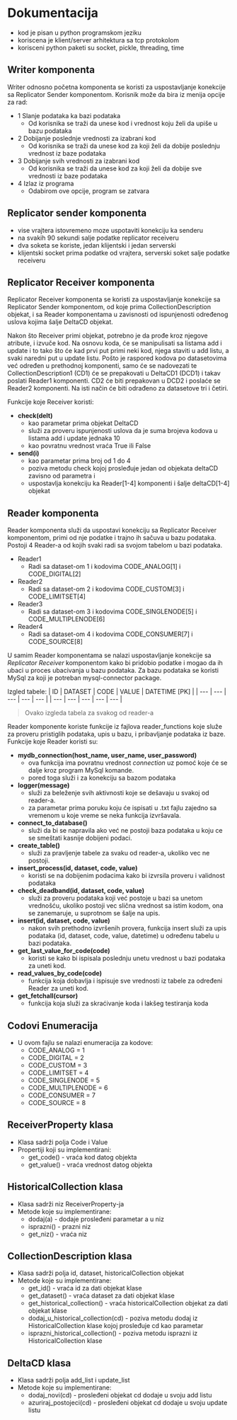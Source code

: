 # Dokumentacija
- kod je pisan u python programskom jeziku
- koriscena je klient/server arhitektura sa tcp protokolom
- korisceni python paketi su socket, pickle, threading, time

## Writer komponenta
  Writer odnosno početna komponenta se koristi za uspostavljanje konekcije sa Replicator Sender komponentom. Korisnik može da bira iz menija opcije za rad:
  - 1 Slanje podataka ka bazi podataka
      - Od korisnika se traži da unese kod i vrednost koju želi da upiše u bazu podataka
  - 2 Dobijanje poslednje vrednosti za izabrani kod
      - Od korisnika se traži da unese kod za koji želi da dobije poslednju vrednost iz baze podataka
  - 3 Dobijanje svih vrednosti za izabrani kod
      - Od korisnika se traži da unese kod za koji želi da dobije sve vrednosti iz baze podataka
  - 4 Izlaz iz programa
      - Odabirom ove opcije, program se zatvara 

## Replicator sender komponenta
- vise vrajtera istovremeno moze uspotaviti konekciju ka senderu
- na svakih 90 sekundi salje podatke replicator receiveru
- dva soketa se koriste, jedan klijentski i jedan serverski
-  klijentski socket prima podatke od vrajtera, serverski soket salje podatke receiveru

## Replicator Receiver komponenta
  Replicator Receiver komponenta se koristi za uspostavljanje konekcije sa Replicator Sender komponentom, od koje prima CollectionDescription objekat, i sa Reader komponentama u zavisnosti od ispunjenosti određenog uslova kojima šalje DeltaCD objekat. 

  Nakon što Receiver primi objekat, potrebno je da prođe kroz njegove atribute, i izvuče kod. Na osnovu koda, će se manipulisati sa listama add i update i to tako što će kad prvi put primi neki kod, njega staviti u add listu, a svaki naredni put u update listu.
  Pošto je raspored kodova po datasetovima već određen u prethodnoj komponenti, samo će se nadovezati te CollectionDescription1 (CD1) će se prepakovati u DeltaCD1 (DCD1) i takav poslati Reader1 komponenti. CD2 će biti prepakovan u DCD2 i poslaće se Reader2 komponenti. Na isti način će biti odrađeno za datasetove tri i četiri.

  Funkcije koje Receiver koristi:
  - **check(delt)**
    - kao parametar prima objekat DeltaCD
    - služi za proveru ispunjenosti uslova da je suma brojeva kodova u listama add i update jednaka 10
    - kao povratnu vrednost vraća True ili False
  - **send(i)**
    - kao parametar prima broj od 1 do 4
    - poziva metodu check kojoj prosleđuje jedan od objekata deltaCD zavisno od parametra i
    - uspostavlja konekciju ka Reader[1-4] komponenti i šalje deltaCD[1-4] objekat

## Reader komponenta
Reader komponenta služi da uspostavi konekciju sa Replicator Receiver komponentom, primi od nje podatke i trajno ih sačuva u bazu podataka.
Postoji 4 Reader-a od kojih svaki radi sa svojom tabelom u bazi podataka.
- Reader1
  - Radi sa dataset-om 1 i kodovima CODE_ANALOG[1] i CODE_DIGITAL[2]
- Reader2
  - Radi sa dataset-om 2 i kodovima CODE_CUSTOM[3] i CODE_LIMITSET[4]
- Reader3
  - Radi sa dataset-om 3 i kodovima CODE_SINGLENODE[5] i CODE_MULTIPLENODE[6]
- Reader4
  - Radi sa dataset-om 4 i kodovima CODE_CONSUMER[7] i CODE_SOURCE[8]

U samim Reader komponentama se nalazi uspostavljanje konekcije sa <i>Replicator Receiver</i> komponentom kako bi pridobio podatke i mogao da ih ubaci u proces ubacivanja u bazu podataka.
Za bazu podataka se koristi MySql za koji je potreban mysql-connector package.

Izgled tabele:
| ID | DATASET | CODE | VALUE | DATETIME [PK] |
| --- | --- | --- | --- | --- |
| --- | --- | --- | --- | --- |
> Ovako izgleda tabela za svakog od reader-a

Reader komponente koriste funkcije iz fajlova reader_functions koje služe za proveru pristiglih podataka, upis u bazu, i pribavljanje podataka iz baze.
Funkcije koje Reader koristi su:
- **mydb_connection(host_name, user_name, user_password)**
  - ova funkcija ima povratnu vrednost <i>connection</i> uz pomoć koje će se dalje kroz program MySql komande.
  - pored toga služi i za konekciju sa bazom podataka
- **logger(message)**
  - služi za beleženje svih aktivnosti koje se dešavaju u svakoj od reader-a.
  - za parametar prima poruku koju će ispisati u .txt fajlu zajedno sa vremenom u koje vreme se neka funkcija izvršavala.
- **connect_to_database()**
  - služi da bi se napravila ako već ne postoji baza podataka u koju ce se smeštati kasnije dobijeni podaci.
- **create_table()**
  - služi za pravljenje tabele za svaku od reader-a, ukoliko vec ne postoji.
- **insert_process(id, dataset, code, value)**
  - koristi se na dobijenim podacima kako bi izvrsila proveru i validnost podataka
- **check_deadband(id, dataset, code, value)**
  - služi za proveru podataka koji već postoje u bazi sa unetom vrednošću, ukoliko postoji vec slična vrednost sa istim kodom, ona se zanemaruje, u suprotnom se šalje na upis.
- **insert(id, dataset, code, value)**
  - nakon svih prethodno izvršenih provera, funkcija insert služi za upis podataka (id, dataset, code, value, datetime) u određenu tabelu u bazi podataka.
- **get_last_value_for_code(code)**
  - koristi se kako bi ispisala poslednju unetu vrednost u bazi podataka za uneti kod.
- **read_values_by_code(code)**
  - funkcija koja dobavlja i ispisuje sve vrednosti iz tabele za određeni Reader za uneti kod. 
- **get_fetchall(cursor)**
  - funkcija koja služi za skraćivanje koda i lakšeg testiranja koda 

## Codovi Enumeracija

- U ovom fajlu se nalazi enumeracija za kodove:
    - CODE_ANALOG = 1
    - CODE_DIGITAL = 2
    - CODE_CUSTOM = 3
    - CODE_LIMITSET = 4
    - CODE_SINGLENODE = 5
    - CODE_MULTIPLENODE = 6
    - CODE_CONSUMER = 7
    - CODE_SOURCE = 8

## ReceiverProperty klasa
- Klasa sadrži polja Code i Value
- Propertiji koji su implementirani:
  - get_code() - vraća kod datog objekta
  - get_value() - vraća vrednost datog objekta

## HistoricalCollection klasa
- Klasa sadrži niz ReceiverProperty-ja
- Metode koje su implementirane:
  - dodaj(a) - dodaje prosleđeni parametar a u niz
  - isprazni() - prazni niz
  - get_niz() - vraća niz

## CollectionDescription klasa
- Klasa sadrži polja id, dataset, historicalCollection objekat
- Metode koje su implementirane:
  - get_id() - vraća id za dati objekat klase
  - get_dataset() - vraća dataset za dati objekat klase
  - get_historical_collection() - vraća historicalCollection objekat za dati objekat klase
  - dodaj_u_historical_collection(cd) - poziva metodu dodaj iz HistoricalCollection klase kojoj prosleđuje cd kao parametar
  - isprazni_historical_collection() - poziva metodu isprazni iz HistoricalCollection klase

## DeltaCD klasa
- Klasa sadrži polja add_list i update_list
- Metode koje su implementirane:
  - dodaj_novi(cd) - prosleđeni objekat cd dodaje u svoju add listu
  - azuriraj_postojeci(cd) - prosleđeni objekat cd dodaje u svoju update listu
